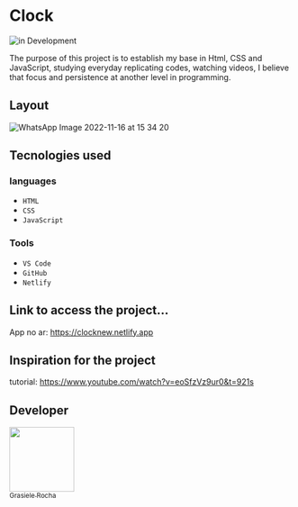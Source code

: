 # Clock

![in Development](https://img.shields.io/badge/Completed%20-%20Project-yellow) 

The purpose of this project is to establish my base in Html, CSS and JavaScript, studying everyday replicating codes, watching videos, I believe that focus and persistence at another level in programming.

## Layout
![WhatsApp Image 2022-11-16 at 15 34 20](https://user-images.githubusercontent.com/104076058/202265320-08dfcf89-db0e-453e-ad7f-35136f2703e1.jpeg)


## Tecnologies used
### languages
- `HTML`
- `CSS`
- `JavaScript`

### Tools
- `VS Code`
- `GitHub`
- `Netlify`

## Link to access the project...
App no ar: https://clocknew.netlify.app <br>

## Inspiration for the project
tutorial: https://www.youtube.com/watch?v=eoSfzVz9ur0&t=921s


## Developer

[<img src="https://avatars.githubusercontent.com/u/104076058?v=4" width=115><br><sub>Grasiele Rocha</sub>](https://github.com/GrasieleRocha) 
